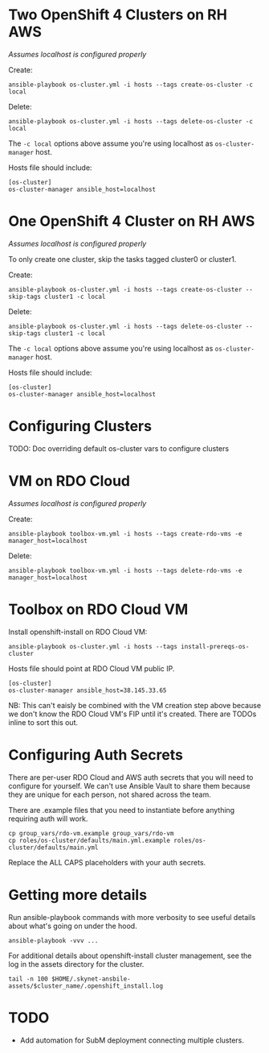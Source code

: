# Two OpenShift 4 Clusters on RH AWS

*Assumes localhost is configured properly*

Create:

```
ansible-playbook os-cluster.yml -i hosts --tags create-os-cluster -c local
```

Delete:

```
ansible-playbook os-cluster.yml -i hosts --tags delete-os-cluster -c local
```

The `-c local` options above assume you're using localhost as
`os-cluster-manager` host.

Hosts file should include:

```
[os-cluster]
os-cluster-manager ansible_host=localhost
```

# One OpenShift 4 Cluster on RH AWS

*Assumes localhost is configured properly*

To only create one cluster, skip the tasks tagged cluster0 or cluster1.

Create:

```
ansible-playbook os-cluster.yml -i hosts --tags create-os-cluster --skip-tags cluster1 -c local
```

Delete:

```
ansible-playbook os-cluster.yml -i hosts --tags delete-os-cluster --skip-tags cluster1 -c local
```

The `-c local` options above assume you're using localhost as
`os-cluster-manager` host.

Hosts file should include:

```
[os-cluster]
os-cluster-manager ansible_host=localhost
```

# Configuring Clusters

TODO: Doc overriding default os-cluster vars to configure clusters

# VM on RDO Cloud

*Assumes localhost is configured properly*

Create:

```
ansible-playbook toolbox-vm.yml -i hosts --tags create-rdo-vms -e manager_host=localhost
```

Delete:

```
ansible-playbook toolbox-vm.yml -i hosts --tags delete-rdo-vms -e manager_host=localhost
```

# Toolbox on RDO Cloud VM

Install openshift-install on RDO Cloud VM:

```
ansible-playbook os-cluster.yml -i hosts --tags install-prereqs-os-cluster
```

Hosts file should point at RDO Cloud VM public IP.

```
[os-cluster]
os-cluster-manager ansible_host=38.145.33.65
```

NB: This can't eaisly be combined with the VM creation step above because we
don't know the RDO Cloud VM's FIP until it's created. There are TODOs inline to
sort this out.

# Configuring Auth Secrets

There are per-user RDO Cloud and AWS auth secrets that you will need to
configure for yourself. We can't use Ansible Vault to share them because they
are unique for each person, not shared across the team.

There are .example files that you need to instantiate before anything requiring
auth will work.

```
cp group_vars/rdo-vm.example group_vars/rdo-vm
cp roles/os-cluster/defaults/main.yml.example roles/os-cluster/defaults/main.yml
```

Replace the ALL CAPS placeholders with your auth secrets.

# Getting more details

Run ansible-playbook commands with more verbosity to see useful details about
what's going on under the hood.

```
ansible-playbook -vvv ...
```

For additional details about openshift-install cluster management, see the log
in the assets directory for the cluster.

```
tail -n 100 $HOME/.skynet-ansbile-assets/$cluster_name/.openshift_install.log
```

# TODO

- Add automation for SubM deployment connecting multiple clusters.
